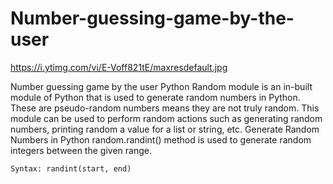 # Number-guessing-game-by-the-user
https://i.ytimg.com/vi/E-Voff821tE/maxresdefault.jpg

Number guessing game by the user
Python Random module is an in-built module of Python that is used to generate random numbers in Python. These are pseudo-random numbers means they are not truly random. This module can be used to perform random actions such as generating random numbers, printing random a value for a list or string, etc.
Generate Random Numbers in Python
random.randint() method is used to generate random integers between the given range.
    
    Syntax: randint(start, end)

